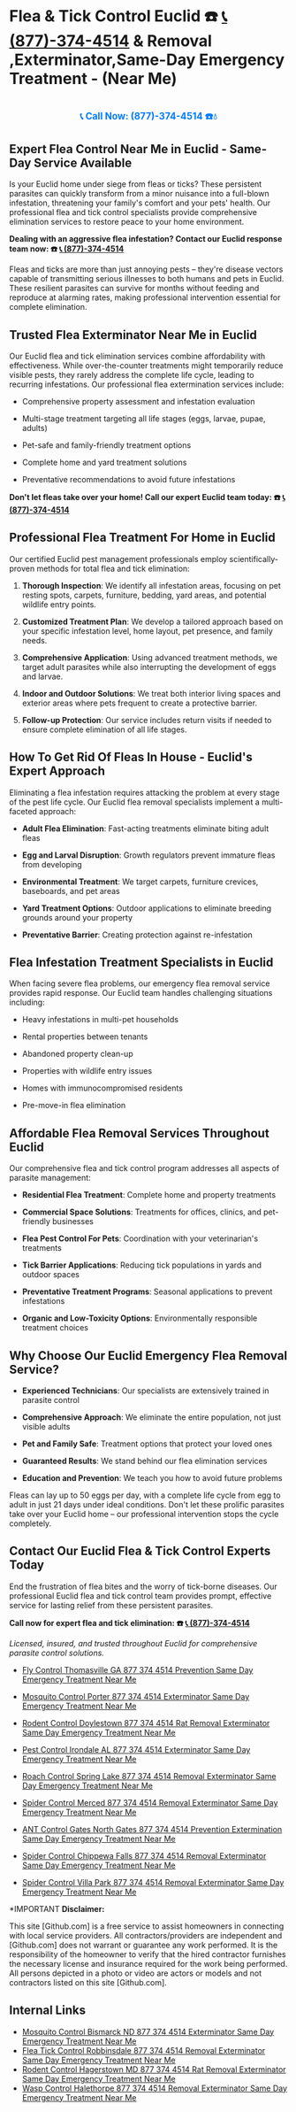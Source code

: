 # Flea & Tick Control Euclid ☎️ [📞 (877)-374-4514](https://pest-control-4514.netlify.app) & Removal ,Exterminator,Same-Day Emergency Treatment - (Near Me) 
# 

<p align="center" style="font-size: 1.2em; font-weight: bold; margin: 20px 0;">
  <a href="https://pest-control-4514.netlify.app" target="_blank" style="color: #007BFF; text-decoration: none;">📞 Call Now: (877)-374-4514 ☎️💧</a>
</p>

## Expert Flea Control Near Me in Euclid - Same-Day Service Available

Is your Euclid home under siege from fleas or ticks? These persistent parasites can quickly transform from a minor nuisance into a full-blown infestation, threatening your family's comfort and your pets' health. Our professional flea and tick control specialists provide comprehensive elimination services to restore peace to your home environment.

**Dealing with an aggressive flea infestation? Contact our Euclid response team now: ☎️ [📞 (877)-374-4514](https://pest-control-4514.netlify.app)**

Fleas and ticks are more than just annoying pests – they're disease vectors capable of transmitting serious illnesses to both humans and pets in Euclid. These resilient parasites can survive for months without feeding and reproduce at alarming rates, making professional intervention essential for complete elimination.

## Trusted Flea Exterminator Near Me in Euclid

Our Euclid flea and tick elimination services combine affordability with effectiveness. While over-the-counter treatments might temporarily reduce visible pests, they rarely address the complete life cycle, leading to recurring infestations. Our professional flea extermination services include:

- Comprehensive property assessment and infestation evaluation  

- Multi-stage treatment targeting all life stages (eggs, larvae, pupae, adults)  

- Pet-safe and family-friendly treatment options  

- Complete home and yard treatment solutions  

- Preventative recommendations to avoid future infestations  

**Don't let fleas take over your home! Call our expert Euclid team today: ☎️ [📞 (877)-374-4514](https://pest-control-4514.netlify.app)**

## Professional Flea Treatment For Home in Euclid

Our certified Euclid pest management professionals employ scientifically-proven methods for total flea and tick elimination:

1. **Thorough Inspection**: We identify all infestation areas, focusing on pet resting spots, carpets, furniture, bedding, yard areas, and potential wildlife entry points.  

2. **Customized Treatment Plan**: We develop a tailored approach based on your specific infestation level, home layout, pet presence, and family needs.  

3. **Comprehensive Application**: Using advanced treatment methods, we target adult parasites while also interrupting the development of eggs and larvae.  

4. **Indoor and Outdoor Solutions**: We treat both interior living spaces and exterior areas where pets frequent to create a protective barrier.  

5. **Follow-up Protection**: Our service includes return visits if needed to ensure complete elimination of all life stages.  

## How To Get Rid Of Fleas In House - Euclid's Expert Approach

Eliminating a flea infestation requires attacking the problem at every stage of the pest life cycle. Our Euclid flea removal specialists implement a multi-faceted approach:

- **Adult Flea Elimination**: Fast-acting treatments eliminate biting adult fleas  

- **Egg and Larval Disruption**: Growth regulators prevent immature fleas from developing  

- **Environmental Treatment**: We target carpets, furniture crevices, baseboards, and pet areas  

- **Yard Treatment Options**: Outdoor applications to eliminate breeding grounds around your property  

- **Preventative Barrier**: Creating protection against re-infestation  

## Flea Infestation Treatment Specialists in Euclid

When facing severe flea problems, our emergency flea removal service provides rapid response. Our Euclid team handles challenging situations including:

- Heavy infestations in multi-pet households  

- Rental properties between tenants  

- Abandoned property clean-up  

- Properties with wildlife entry issues  

- Homes with immunocompromised residents  

- Pre-move-in flea elimination  

## Affordable Flea Removal Services Throughout Euclid

Our comprehensive flea and tick control program addresses all aspects of parasite management:

- **Residential Flea Treatment**: Complete home and property treatments  

- **Commercial Space Solutions**: Treatments for offices, clinics, and pet-friendly businesses  

- **Flea Pest Control For Pets**: Coordination with your veterinarian's treatments  

- **Tick Barrier Applications**: Reducing tick populations in yards and outdoor spaces  

- **Preventative Treatment Programs**: Seasonal applications to prevent infestations  

- **Organic and Low-Toxicity Options**: Environmentally responsible treatment choices  

## Why Choose Our Euclid Emergency Flea Removal Service?

- **Experienced Technicians**: Our specialists are extensively trained in parasite control  

- **Comprehensive Approach**: We eliminate the entire population, not just visible adults  

- **Pet and Family Safe**: Treatment options that protect your loved ones  

- **Guaranteed Results**: We stand behind our flea elimination services  

- **Education and Prevention**: We teach you how to avoid future problems  

Fleas can lay up to 50 eggs per day, with a complete life cycle from egg to adult in just 21 days under ideal conditions. Don't let these prolific parasites take over your Euclid home – our professional intervention stops the cycle completely.

## Contact Our Euclid Flea & Tick Control Experts Today

End the frustration of flea bites and the worry of tick-borne diseases. Our professional Euclid flea and tick control team provides prompt, effective service for lasting relief from these persistent parasites.

**Call now for expert flea and tick elimination: ☎️ [📞 (877)-374-4514](https://pest-control-4514.netlify.app)**

*Licensed, insured, and trusted throughout Euclid for comprehensive parasite control solutions.*


- [Fly Control Thomasville GA 877 374 4514 Prevention Same Day Emergency Treatment Near Me](https://github.com/allyoucaneatsushiin/pest-control/blob/main/Fly-Control-Thomasville-GA-877-374-4514-Prevention-Same-Day-Emergency-Treatment-Near-Me.md)
- [Mosquito Control Porter 877 374 4514 Exterminator Same Day Emergency Treatment Near Me](https://github.com/allyoucaneatsushiin/pest-control/blob/main/Mosquito-Control-Porter-877-374-4514-Exterminator-Same-Day-Emergency-Treatment-Near-Me.md)
- [Rodent Control Doylestown 877 374 4514 Rat Removal Exterminator Same Day Emergency Treatment Near Me](https://github.com/allyoucaneatsushiin/pest-control/blob/main/Rodent-Control-Doylestown-877-374-4514-Rat-Removal-Exterminator-Same-Day-Emergency-Treatment-Near-Me.md)


- [Pest Control Irondale AL 877 374 4514 Exterminator Same Day Emergency Treatment Near Me](https://github.com/allyoucaneatsushiin/pest-control/blob/main/Pest-Control-Irondale-AL-877-374-4514-Exterminator-Same-Day-Emergency-Treatment-Near-Me.md)
- [Roach Control Spring Lake 877 374 4514 Removal Exterminator Same Day Emergency Treatment Near Me](https://github.com/allyoucaneatsushiin/pest-control/blob/main/Roach-Control-Spring-Lake-877-374-4514-Removal-Exterminator-Same-Day-Emergency-Treatment-Near-Me.md)
- [Spider Control Merced 877 374 4514 Removal Exterminator Same Day Emergency Treatment Near Me](https://github.com/allyoucaneatsushiin/pest-control/blob/main/Spider-Control-Merced-877-374-4514-Removal-Exterminator-Same-Day-Emergency-Treatment-Near-Me.md)


- [ANT Control Gates North Gates 877 374 4514 Prevention Extermination Same Day Emergency Treatment Near Me](https://github.com/allyoucaneatsushiin/pest-control/blob/main/ANT-Control-Gates-North-Gates-877-374-4514-Prevention-Extermination-Same-Day-Emergency-Treatment-Near-Me.md)
- [Spider Control Chippewa Falls 877 374 4514 Removal Exterminator Same Day Emergency Treatment Near Me](https://github.com/allyoucaneatsushiin/pest-control/blob/main/Spider-Control-Chippewa-Falls-877-374-4514-Removal-Exterminator-Same-Day-Emergency-Treatment-Near-Me.md)
- [Spider Control Villa Park 877 374 4514 Removal Exterminator Same Day Emergency Treatment Near Me](https://github.com/allyoucaneatsushiin/pest-control/blob/main/Spider-Control-Villa-Park-877-374-4514-Removal-Exterminator-Same-Day-Emergency-Treatment-Near-Me.md)


*IMPORTANT **Disclaimer:**  

This site [Github.com] is a free service to assist homeowners in connecting with local service providers. All contractors/providers are independent and [Github.com] does not warrant or guarantee any work performed. It is the responsibility of the homeowner to verify that the hired contractor furnishes the necessary license and insurance required for the work being performed. All persons depicted in a photo or video are actors or models and not contractors listed on this site [Github.com].


## Internal Links
- [Mosquito Control Bismarck ND 877 374 4514 Exterminator Same Day Emergency Treatment Near Me](https://github.com/allyoucaneatsushiin/pest-control/blob/main/Mosquito-Control-Bismarck-ND-877-374-4514-Exterminator-Same-Day-Emergency-Treatment-Near-Me.md)
- [Flea Tick Control Robbinsdale 877 374 4514 Removal Exterminator Same Day Emergency Treatment Near Me](https://github.com/allyoucaneatsushiin/pest-control/blob/main/Flea-Tick-Control-Robbinsdale-877-374-4514-Removal-Exterminator-Same-Day-Emergency-Treatment-Near-Me.md)
- [Rodent Control Hagerstown MD 877 374 4514 Rat Removal Exterminator Same Day Emergency Treatment Near Me](https://github.com/allyoucaneatsushiin/pest-control/blob/main/Rodent-Control-Hagerstown-MD-877-374-4514-Rat-Removal-Exterminator-Same-Day-Emergency-Treatment-Near-Me.md)
- [Wasp Control Halethorpe 877 374 4514 Removal Exterminator Same Day Emergency Treatment Near Me](https://github.com/allyoucaneatsushiin/pest-control/blob/main/Wasp-Control-Halethorpe-877-374-4514-Removal-Exterminator-Same-Day-Emergency-Treatment-Near-Me.md)
